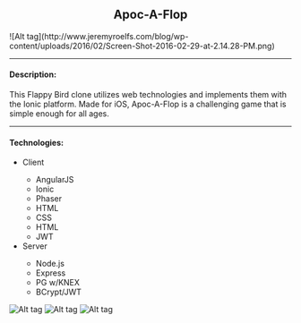 <h2 style="text-align: center;">Apoc-A-Flop</h2>
![Alt tag](http://www.jeremyroelfs.com/blog/wp-content/uploads/2016/02/Screen-Shot-2016-02-29-at-2.14.28-PM.png)

<hr/>
<h4>Description:</h4>
<p>This Flappy Bird clone utilizes web technologies and implements them with the Ionic platform. Made for iOS, Apoc-A-Flop is a challenging game that is simple enough for all ages.</p>

<hr/>
<h4>Technologies:</h4>
<ul>
  <li>Client</li>
    <ul>
      <li>AngularJS</li>
      <li>Ionic</li>
      <li>Phaser</li>
      <li>HTML</li>
      <li>CSS</li>
      <li>HTML</li>
      <li>JWT</li>
    </ul>
    <li>Server</li>
    <ul>
      <li>Node.js</li>
      <li>Express</li>
      <li>PG w/KNEX</li>
      <li>BCrypt/JWT</li>
    </ul>
</ul>

![Alt tag](http://www.jeremyroelfs.com/blog/wp-content/uploads/2016/02/Screen-Shot-2016-02-29-at-2.09.31-PM.png)
![Alt tag](http://www.jeremyroelfs.com/blog/wp-content/uploads/2016/02/Screen-Shot-2016-02-29-at-2.10.55-PM.png)
![Alt tag](http://www.jeremyroelfs.com/blog/wp-content/uploads/2016/02/Screen-Shot-2016-02-29-at-2.03.34-PM.png)
